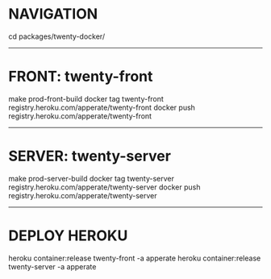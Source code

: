 # NAVIGATION

cd packages/twenty-docker/

---

# FRONT: twenty-front

make prod-front-build
docker tag twenty-front registry.heroku.com/apperate/twenty-front
docker push registry.heroku.com/apperate/twenty-front

---

# SERVER: twenty-server

make prod-server-build
docker tag twenty-server registry.heroku.com/apperate/twenty-server
docker push registry.heroku.com/apperate/twenty-server

---

# DEPLOY HEROKU

heroku container:release twenty-front -a apperate
heroku container:release twenty-server -a apperate
